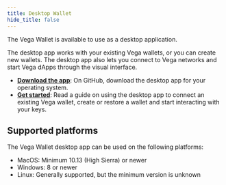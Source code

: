 ```yaml
---
title: Desktop Wallet
hide_title: false
---
```


The Vega Wallet is available to use as a desktop application. 

The desktop app works with your existing Vega wallets, or you can create new wallets. The desktop app also lets you connect to Vega networks and start Vega dApps through the visual interface.

* **[Download the app](https://github.com/vegaprotocol/vegawallet-desktop/releases)**: On GitHub, download the desktop app for your operating system.
* **[Get started](./latest/getting-started.md)**: Read a guide on using the desktop app to connect an existing Vega wallet, create or restore a wallet and start interacting with your keys.

## Supported platforms

The Vega Wallet desktop app can be used on the following platforms:

* MacOS: Minimum 10.13 (High Sierra) or newer
* Windows: 8 or newer 
* Linux: Generally supported, but the minimum version is unknown